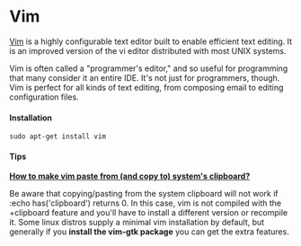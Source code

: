 Vim
===

[Vim](http://www.vim.org/index.php) is a highly configurable text editor built to enable efficient text editing. It is an improved version of the vi editor distributed with most UNIX systems.

Vim is often called a "programmer's editor," and so useful for programming that many consider it an entire IDE. It's not just for programmers, though. Vim is perfect for all kinds of text editing, from composing email to editing configuration files. 

#### Installation
`sudo apt-get install vim`

#### Tips
**[How to make vim paste from (and copy to) system's clipboard?](https://stackoverflow.com/questions/11489428/how-to-make-vim-paste-from-and-copy-to-systems-clipboard)**


Be aware that copying/pasting from the system clipboard will not work if :echo has('clipboard') returns 0. In this case, vim is not compiled with the +clipboard feature and you'll have to install a different version or recompile it. Some linux distros supply a minimal vim installation by default, but generally if you **install the vim-gtk package** you can get the extra features.
